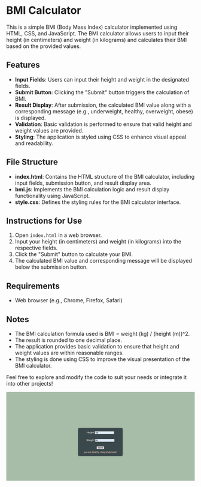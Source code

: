 # BMI Calculator

This is a simple BMI (Body Mass Index) calculator implemented using HTML, CSS, and JavaScript. The BMI calculator allows users to input their height (in centimeters) and weight (in kilograms) and calculates their BMI based on the provided values.

## Features

- **Input Fields**: Users can input their height and weight in the designated fields.
- **Submit Button**: Clicking the "Submit" button triggers the calculation of BMI.
- **Result Display**: After submission, the calculated BMI value along with a corresponding message (e.g., underweight, healthy, overweight, obese) is displayed.
- **Validation**: Basic validation is performed to ensure that valid height and weight values are provided.
- **Styling**: The application is styled using CSS to enhance visual appeal and readability.

## File Structure

- **index.html**: Contains the HTML structure of the BMI calculator, including input fields, submission button, and result display area.
- **bmi.js**: Implements the BMI calculation logic and result display functionality using JavaScript.
- **style.css**: Defines the styling rules for the BMI calculator interface.

## Instructions for Use

1. Open `index.html` in a web browser.
2. Input your height (in centimeters) and weight (in kilograms) into the respective fields.
3. Click the "Submit" button to calculate your BMI.
4. The calculated BMI value and corresponding message will be displayed below the submission button.

## Requirements

- Web browser (e.g., Chrome, Firefox, Safari)

## Notes

- The BMI calculation formula used is BMI = weight (kg) / (height (m))^2.
- The result is rounded to one decimal place.
- The application provides basic validation to ensure that height and weight values are within reasonable ranges.
- The styling is done using CSS to improve the visual presentation of the BMI calculator.

Feel free to explore and modify the code to suit your needs or integrate it into other projects!

![Screenshot](BMI.png)